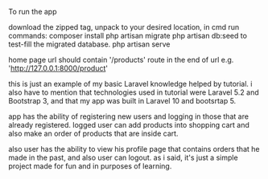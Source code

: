 To run the app

download the zipped tag, unpack to your desired location, in cmd run commands:
composer install
php artisan migrate
php artisan db:seed to test-fill the migrated database.
php artisan serve

home page url should contain '/products' route in the end of url e.g. 'http://127.0.0.1:8000/product'

this is just an example of my basic Laravel knowledge helped by tutorial.
i also have to mention that technologies used in tutorial were Laravel 5.2 and Bootstrap 3, 
and that my app was built in Laravel 10 and bootsrtap 5.

app has the ability of registering new users and logging in those that are already registered.
logged user can add products into shopping cart and also make an order of products that are inside cart.

also user has the ability to view his profile page that contains orders that he made in the past, and also user can logout.
as i said, it's just a simple project made for fun and in purposes of learning.
